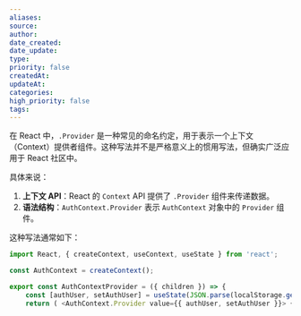 ```yaml
---
aliases: 
source: 
author: 
date_created: 
date_update: 
type: 
priority: false
createdAt: 
updateAt: 
categories: 
high_priority: false
tags:
---
```

在 React 中，`.Provider` 是一种常见的命名约定，用于表示一个上下文（Context）提供者组件。这种写法并不是严格意义上的惯用写法，但确实广泛应用于 React 社区中。

具体来说：

1. **上下文 API**：React 的 `Context` API 提供了 `.Provider` 组件来传递数据。
2. **语法结构**：`AuthContext.Provider` 表示 `AuthContext` 对象中的 `Provider` 组件。

这种写法通常如下：


```javascript
import React, { createContext, useContext, useState } from 'react'; 

const AuthContext = createContext(); 

export const AuthContextProvider = ({ children }) => {
	const [authUser, setAuthUser] = useState(JSON.parse(localStorage.getItem("chat-user")) || null); 
	return ( <AuthContext.Provider value={{ authUser, setAuthUser }}> {children} </AuthContext.Provider> ); };

```
